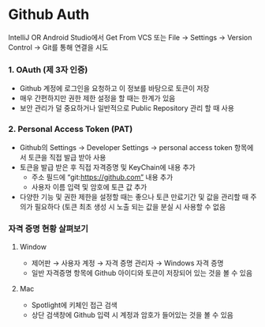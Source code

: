 # Github Auth
IntelliJ OR Android Studio에서 Get From VCS 또는 File → Settings → Version Control → Git를 통해 연결을 시도

### 1. OAuth (제 3자 인증)

- Github 계정에 로그인을 요청하고 이 정보를 바탕으로 토큰이 저장
- 매우 간편하지만 권한 제한 설정을 할 때는 한계가 있음
- 보안 관리가 덜 중요하거나 일반적으로 Public Repository 관리 할 때 사용

### 2. Personal Access Token (PAT)

- Github의 Settings → Developer Settings → personal access token 항목에서 토큰을 직접 발급 받아 사용
- 토큰을 발급 받은 후 직접 자격증명 및 KeyChain에 내용 추가
    - 주소 필드에 “git:https://github.com” 내용 추가
    - 사용자 이름 입력 및 암호에 토큰 값 추가
- 다양한 기능 및 권한 제한을 설정할 때는 좋으나 토큰 만료기간 및 값을 관리할 때 주의가 필요하다 (토큰 최초 생성 시 노출 되는 값을 분실 시 사용할 수 없음

### 자격 증명 현황 살펴보기

1. Window
    - 제어판 → 사용자 계정 → 자격 증명 관리자 → Windows 자격 증명
    - 일반 자격증명 항목에 Github 아이디와 토큰이 저장되어 있는 것을 볼 수 있음

1. Mac
    - Spotlight에 키체인 접근 검색
    - 상단 검색창에 Github 입력 시 계정과 암호가 들어있는 것을 볼 수 있음
